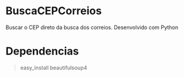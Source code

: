 # BuscaCEPCorreios
Buscar o CEP direto da busca dos correios. Desenvolvido com Python

# Dependencias
> easy_install beautifulsoup4

